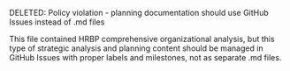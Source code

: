 DELETED: Policy violation - planning documentation should use GitHub Issues instead of .md files

This file contained HRBP comprehensive organizational analysis, but this type of strategic analysis and planning content should be managed in GitHub Issues with proper labels and milestones, not as separate .md files.